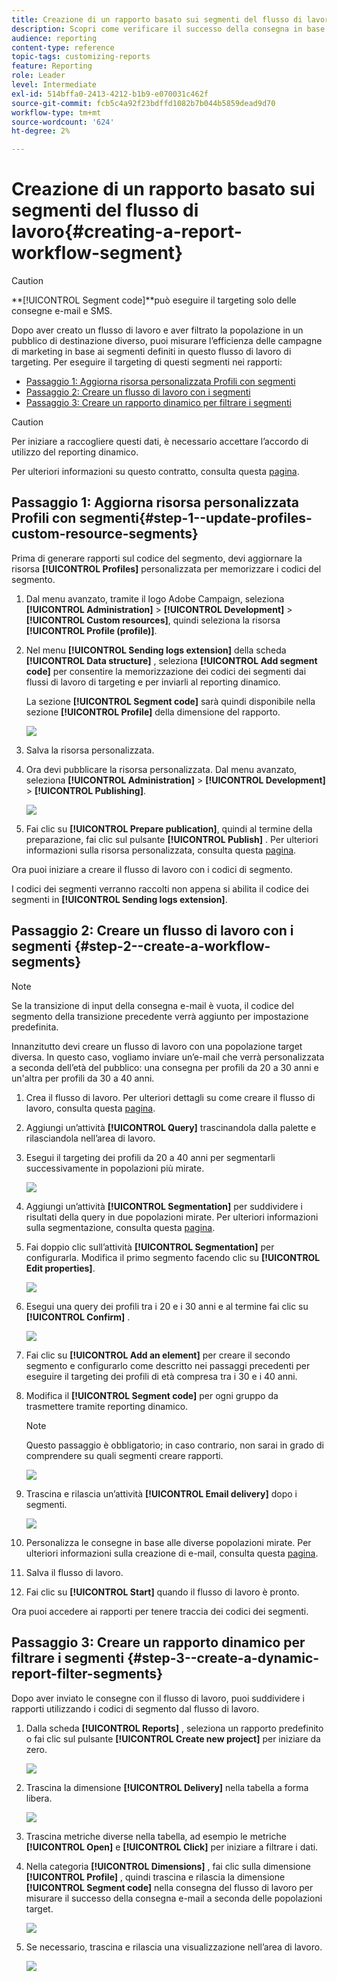 ```yaml
---
title: Creazione di un rapporto basato sui segmenti del flusso di lavoro
description: Scopri come verificare il successo della consegna in base ai segmenti dei flussi di lavoro nei rapporti.
audience: reporting
content-type: reference
topic-tags: customizing-reports
feature: Reporting
role: Leader
level: Intermediate
exl-id: 514bffa0-2413-4212-b1b9-e070031c462f
source-git-commit: fcb5c4a92f23bdffd1082b7b044b5859dead9d70
workflow-type: tm+mt
source-wordcount: '624'
ht-degree: 2%

---
```


# Creazione di un rapporto basato sui segmenti del flusso di lavoro{#creating-a-report-workflow-segment}

>[!CAUTION]
> **[!UICONTROL Segment code]**può eseguire il targeting solo delle consegne e-mail e SMS.

Dopo aver creato un flusso di lavoro e aver filtrato la popolazione in un pubblico di destinazione diverso, puoi misurare l’efficienza delle campagne di marketing in base ai segmenti definiti in questo flusso di lavoro di targeting.
Per eseguire il targeting di questi segmenti nei rapporti:

* [Passaggio 1: Aggiorna risorsa personalizzata Profili con segmenti](#step-1--update-profiles-custom-resource-segments)
* [Passaggio 2: Creare un flusso di lavoro con i segmenti](#step-2--create-a-workflow-segments)
* [Passaggio 3: Creare un rapporto dinamico per filtrare i segmenti](#step-3--create-a-dynamic-report-filter-segments)

>[!CAUTION]
>Per iniziare a raccogliere questi dati, è necessario accettare l’accordo di utilizzo del reporting dinamico.
>
>Per ulteriori informazioni su questo contratto, consulta questa [pagina](../../reporting/using/about-dynamic-reports.md#dynamic-reporting-usage-agreement).

## Passaggio 1: Aggiorna risorsa personalizzata Profili con segmenti{#step-1--update-profiles-custom-resource-segments}

Prima di generare rapporti sul codice del segmento, devi aggiornare la risorsa **[!UICONTROL Profiles]** personalizzata per memorizzare i codici del segmento.

1. Dal menu avanzato, tramite il logo Adobe Campaign, seleziona **[!UICONTROL Administration]** > **[!UICONTROL Development]** > **[!UICONTROL Custom resources]**, quindi seleziona la risorsa **[!UICONTROL Profile (profile)]**.
1. Nel menu **[!UICONTROL Sending logs extension]** della scheda **[!UICONTROL Data structure]** , seleziona **[!UICONTROL Add segment code]** per consentire la memorizzazione dei codici dei segmenti dai flussi di lavoro di targeting e per inviarli al reporting dinamico.

   La sezione **[!UICONTROL Segment code]** sarà quindi disponibile nella sezione **[!UICONTROL Profile]** della dimensione del rapporto.

   ![](assets/report_segment_4.png)

1. Salva la risorsa personalizzata.

1. Ora devi pubblicare la risorsa personalizzata.
Dal menu avanzato, seleziona **[!UICONTROL Administration]** > **[!UICONTROL Development]** > **[!UICONTROL Publishing]**.

   ![](assets/custom_profile_7.png)

1. Fai clic su **[!UICONTROL Prepare publication]**, quindi al termine della preparazione, fai clic sul pulsante **[!UICONTROL Publish]** . Per ulteriori informazioni sulla risorsa personalizzata, consulta questa [pagina](../../developing/using/updating-the-database-structure.md).

Ora puoi iniziare a creare il flusso di lavoro con i codici di segmento.

I codici dei segmenti verranno raccolti non appena si abilita il codice dei segmenti in **[!UICONTROL Sending logs extension]**.

## Passaggio 2: Creare un flusso di lavoro con i segmenti {#step-2--create-a-workflow-segments}

>[!NOTE]
>Se la transizione di input della consegna e-mail è vuota, il codice del segmento della transizione precedente verrà aggiunto per impostazione predefinita.

Innanzitutto devi creare un flusso di lavoro con una popolazione target diversa. In questo caso, vogliamo inviare un’e-mail che verrà personalizzata a seconda dell’età del pubblico: una consegna per profili da 20 a 30 anni e un&#39;altra per profili da 30 a 40 anni.

1. Crea il flusso di lavoro. Per ulteriori dettagli su come creare il flusso di lavoro, consulta questa [pagina](../../automating/using/building-a-workflow.md).

1. Aggiungi un’attività **[!UICONTROL Query]** trascinandola dalla palette e rilasciandola nell’area di lavoro.

1. Esegui il targeting dei profili da 20 a 40 anni per segmentarli successivamente in popolazioni più mirate.

   ![](assets/report_segment_1.png)

1. Aggiungi un’attività **[!UICONTROL Segmentation]** per suddividere i risultati della query in due popolazioni mirate. Per ulteriori informazioni sulla segmentazione, consulta questa [pagina](../../automating/using/segmentation.md).

1. Fai doppio clic sull’attività **[!UICONTROL Segmentation]** per configurarla. Modifica il primo segmento facendo clic su **[!UICONTROL Edit properties]**.

   ![](assets/report_segment_7.png)

1. Esegui una query dei profili tra i 20 e i 30 anni e al termine fai clic su **[!UICONTROL Confirm]** .

   ![](assets/report_segment_8.png)

1. Fai clic su **[!UICONTROL Add an element]** per creare il secondo segmento e configurarlo come descritto nei passaggi precedenti per eseguire il targeting dei profili di età compresa tra i 30 e i 40 anni.

1. Modifica il **[!UICONTROL Segment code]** per ogni gruppo da trasmettere tramite reporting dinamico.

   >[!NOTE]
   >Questo passaggio è obbligatorio; in caso contrario, non sarai in grado di comprendere su quali segmenti creare rapporti.

   ![](assets/report_segment_9.png)

1. Trascina e rilascia un’attività **[!UICONTROL Email delivery]** dopo i segmenti.

   ![](assets/report_segment_3.png)

1. Personalizza le consegne in base alle diverse popolazioni mirate. Per ulteriori informazioni sulla creazione di e-mail, consulta questa [pagina](../../designing/using/designing-content-in-adobe-campaign.md).

1. Salva il flusso di lavoro.

1. Fai clic su **[!UICONTROL Start]** quando il flusso di lavoro è pronto.

Ora puoi accedere ai rapporti per tenere traccia dei codici dei segmenti.

## Passaggio 3: Creare un rapporto dinamico per filtrare i segmenti {#step-3--create-a-dynamic-report-filter-segments}

Dopo aver inviato le consegne con il flusso di lavoro, puoi suddividere i rapporti utilizzando i codici di segmento dal flusso di lavoro.

1. Dalla scheda **[!UICONTROL Reports]** , seleziona un rapporto predefinito o fai clic sul pulsante **[!UICONTROL Create new project]** per iniziare da zero.

   ![](assets/custom_profile_18.png)
1. Trascina la dimensione **[!UICONTROL Delivery]** nella tabella a forma libera.

   ![](assets/report_segment_5.png)

1. Trascina metriche diverse nella tabella, ad esempio le metriche **[!UICONTROL Open]** e **[!UICONTROL Click]** per iniziare a filtrare i dati.
1. Nella categoria **[!UICONTROL Dimensions]** , fai clic sulla dimensione **[!UICONTROL Profile]** , quindi trascina e rilascia la dimensione **[!UICONTROL Segment code]** nella consegna del flusso di lavoro per misurare il successo della consegna e-mail a seconda delle popolazioni target.

   ![](assets/report_segment_6.png)

1. Se necessario, trascina e rilascia una visualizzazione nell’area di lavoro.

   ![](assets/report_segment_10.png)
